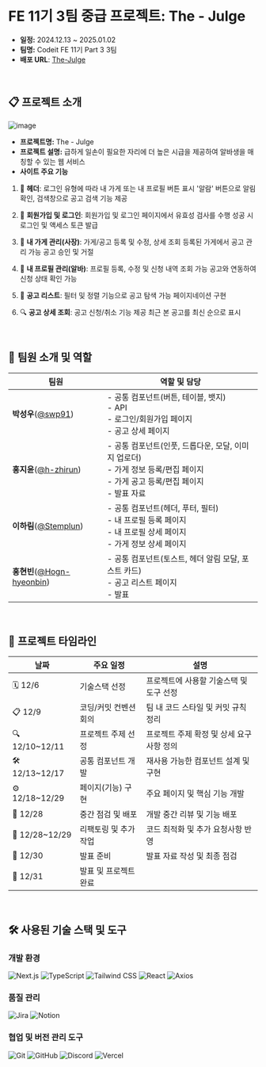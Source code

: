 # FE 11기 3팀 중급 프로젝트: The - Julge
- **일정:** 2024.12.13 ~ 2025.01.02
- **팀명:** Codeit FE 11기 Part 3 3팀
- **배포 URL**: [The-Julge](https://www.naver.com/)
  
<br>

## 📋 프로젝트 소개
![image](https://github.com/user-attachments/assets/e608cf4d-a093-4f61-8ade-60ec3b201524)


- **프로젝트명:** The - Julge
- **프로젝트 설명:** 급하게 일손이 필요한 자리에 더 높은 시급을 제공하여 알바생을 매칭할 수 있는 웹 서비스
- **사이트 주요 기능**
  
1. 🧭 **헤더**:
로그인 유형에 따라 내 가게 또는 내 프로필 버튼 표시
'알람' 버튼으로 알림 확인, 검색창으로 공고 검색 기능 제공

2. 🔑 **회원가입 및 로그인**:
회원가입 및 로그인 페이지에서 유효성 검사를 수행
성공 시 로그인 및 액세스 토큰 발급

3. 🏪 **내 가게 관리(사장)**:
가게/공고 등록 및 수정, 상세 조회
등록된 가게에서 공고 관리 가능
공고 승인 및 거절

4. 👤 **내 프로필 관리(알바)**:
프로필 등록, 수정 및 신청 내역 조회 가능
공고와 연동하여 신청 상태 확인 가능

5. 📑 **공고 리스트**:
필터 및 정렬 기능으로 공고 탐색 가능
페이지네이션 구현

6. 🔍 **공고 상세 조회**:
공고 신청/취소 기능 제공
최근 본 공고를 최신 순으로 표시

<br>

## 👥 팀원 소개 및 역할

| 팀원       | 역할 및 담당                                 |
|------------|---------------------------------------------|
| **박성우**(<a href="https://github.com/swp91">@swp91</a>) | - 공통 컴포넌트(버튼, 테이블, 뱃지)<br>- API<br>- 로그인/회원가입 페이지<br>- 공고 상세 페이지 |
| **홍지윤**(<a href="https://github.com/h-zhirun">@h-zhirun</a>) | - 공통 컴포넌트(인풋, 드롭다운, 모달, 이미지 업로더)<br>- 가게 정보 등록/편집 페이지<br>- 가게 공고 등록/편집 페이지<br>- 발표 자료 |
| **이하림**(<a href="https://github.com/Stemplun">@Stemplun</a>) | - 공통 컴포넌트(헤더, 푸터, 필터)<br>- 내 프로필 등록 페이지<br>- 내 프로필 상세 페이지<br>- 가게 정보 상세 페이지 |
| **홍현빈**(<a href="https://github.com/Hogn-hyeonbin">@Hogn-hyeonbin</a>) | - 공통 컴포넌트(토스트, 헤더 알림 모달, 포스트 카드)<br>- 공고 리스트 페이지<br>- 발표 |

<br>

## 📅 프로젝트 타임라인

| 날짜         | 주요 일정                      | 설명                                                               |
|--------------|--------------------------------|--------------------------------------------------------------------|
| 🗓️ 12/6      | 기술스택 선정                  | 프로젝트에 사용할 기술스택 및 도구 선정                          |
| 📋 12/9      | 코딩/커밋 컨벤션 회의          | 팀 내 코드 스타일 및 커밋 규칙 정리                               |
| 🔍 12/10~12/11 | 프로젝트 주제 선정            | 프로젝트 주제 확정 및 상세 요구사항 정의                         |
| 🛠️ 12/13~12/17 | 공통 컴포넌트 개발            | 재사용 가능한 컴포넌트 설계 및 구현                              |
| ⚙️ 12/18~12/29 | 페이지(기능) 구현             | 주요 페이지 및 핵심 기능 개발                                    |
| 📌 12/28      | 중간 점검 및 배포              | 개발 중간 리뷰 및 기능 배포                                      |
| 🔄 12/28~12/29 | 리팩토링 및 추가 작업          | 코드 최적화 및 추가 요청사항 반영                                |
| 📝 12/30      | 발표 준비                     | 발표 자료 작성 및 최종 점검                                      |
| 🚀 12/31      | 발표 및 프로젝트 완료 

<br>

## 🛠 사용된 기술 스택 및 도구

### 개발 환경
![Next.js](https://img.shields.io/badge/Next.js-000000?style=flat&logo=next.js&logoColor=white) ![TypeScript](https://img.shields.io/badge/TypeScript-3178C6?style=flat&logo=typescript&logoColor=white) ![Tailwind CSS](https://img.shields.io/badge/Tailwind%20CSS-06B6D4?style=flat&logo=tailwind-css&logoColor=white) ![React](https://img.shields.io/badge/React-61DAFB?style=flat&logo=react&logoColor=white) ![Axios](https://img.shields.io/badge/Axios-5A29E4?style=flat&logo=axios&logoColor=white) 

### 품질 관리
![Jira](https://img.shields.io/badge/Jira-0052CC?style=flat&logo=jira&logoColor=white) ![Notion](https://img.shields.io/badge/Notion-000000?style=flat&logo=notion&logoColor=white) 

### 협업 및 버전 관리 도구
![Git](https://img.shields.io/badge/Git-F05032?style=flat&logo=git&logoColor=white) ![GitHub](https://img.shields.io/badge/GitHub-181717?style=flat&logo=github&logoColor=white) ![Discord](https://img.shields.io/badge/Discord-5865F2?style=flat&logo=discord&logoColor=white) ![Vercel](https://img.shields.io/badge/Vercel-000000?style=flat&logo=vercel&logoColor=white) 
